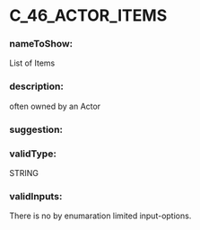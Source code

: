

# C_46_ACTOR_ITEMS



  


### nameToShow:
  
List of Items  


### description:
  
often owned by an Actor  


### suggestion:
  
  


### validType:
  
STRING  


### validInputs:
  
There is no by enumaration limited input-options.

